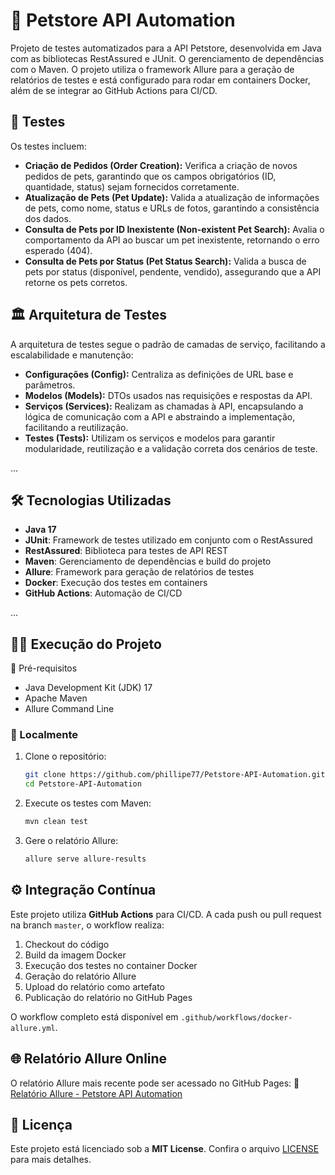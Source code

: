 # 🚀 Petstore API Automation

Projeto de testes automatizados para a API Petstore, desenvolvida em Java com as bibliotecas RestAssured e JUnit. O gerenciamento de dependências com o Maven. O projeto utiliza o framework Allure para a geração de relatórios de testes e está configurado para rodar em containers Docker, além de se integrar ao GitHub Actions para CI/CD.

## 🧪 Testes

Os testes incluem: 

* **Criação de Pedidos (Order Creation):** Verifica a criação de novos pedidos de pets, garantindo que os campos obrigatórios (ID, quantidade, status) sejam fornecidos corretamente.
* **Atualização de Pets (Pet Update):** Valida a atualização de informações de pets, como nome, status e URLs de fotos, garantindo a consistência dos dados.
* **Consulta de Pets por ID Inexistente (Non-existent Pet Search):** Avalia o comportamento da API ao buscar um pet inexistente, retornando o erro esperado (404).
* **Consulta de Pets por Status (Pet Status Search):** Valida a busca de pets por status (disponível, pendente, vendido), assegurando que a API retorne os pets corretos.



## 🏛️ Arquitetura de Testes

A arquitetura de testes segue o padrão de camadas de serviço, facilitando a escalabilidade e manutenção:

* **Configurações (Config):** Centraliza as definições de URL base e parâmetros.
* **Modelos (Models):** DTOs usados nas requisições e respostas da API.
* **Serviços (Services):** Realizam as chamadas à API, encapsulando a lógica de comunicação com a API e abstraindo a implementação, facilitando a reutilização.
* **Testes (Tests):** Utilizam os serviços e modelos para garantir modularidade, reutilização e a validação correta dos cenários de teste.

...

## 🛠 Tecnologias Utilizadas

* **Java 17**
* **JUnit**: Framework de testes utilizado em conjunto com o RestAssured
* **RestAssured**: Biblioteca para testes de API REST
* **Maven**: Gerenciamento de dependências e build do projeto
* **Allure**: Framework para geração de relatórios de testes
* **Docker**: Execução dos testes em containers
* **GitHub Actions**: Automação de CI/CD

...
## 🧑‍💻 Execução do Projeto

🔧 Pré-requisitos

*  Java Development Kit (JDK) 17 
*  Apache Maven 
*  Allure Command Line 


### 🔧 Localmente

1. Clone o repositório:
   ```bash
   git clone https://github.com/phillipe77/Petstore-API-Automation.git
   cd Petstore-API-Automation
   ```

2. Execute os testes com Maven:
   ```bash
   mvn clean test
   ```

3. Gere o relatório Allure:
   ```bash
   allure serve allure-results
   ```

## ⚙️ Integração Contínua

Este projeto utiliza **GitHub Actions** para CI/CD. A cada push ou pull request na branch `master`, o workflow realiza:

1. Checkout do código
2. Build da imagem Docker
3. Execução dos testes no container Docker
4. Geração do relatório Allure
5. Upload do relatório como artefato
6. Publicação do relatório no GitHub Pages

O workflow completo está disponível em `.github/workflows/docker-allure.yml`.

## 🌐 Relatório Allure Online

O relatório Allure mais recente pode ser acessado no GitHub Pages:
🔗 [Relatório Allure - Petstore API Automation](https://github.com/phillipe77/Petstore-API-Automation/deployments/github-pages)

## 📜 Licença

Este projeto está licenciado sob a **MIT License**. Confira o arquivo [LICENSE](LICENSE) para mais detalhes.
